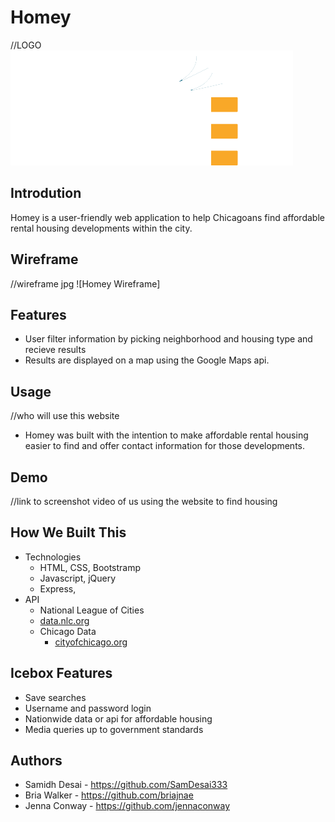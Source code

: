 # Homey
//LOGO
![Homey Logo](/images/homey_logo.png)

## Introdution
Homey is a user-friendly web application to help Chicagoans find affordable rental housing developments within the city. 

## Wireframe
//wireframe jpg
![Homey Wireframe]

## Features
- User filter information by picking neighborhood and housing type and recieve results
- Results are displayed on a map using the Google Maps api.

## Usage
//who will use this website
- Homey was built with the intention to make affordable rental housing easier to find and offer contact information for those developments. 

## Demo
//link to screenshot video of us using the website to find housing

## How We Built This
- Technologies
    - HTML, CSS, Bootstramp
    - Javascript, jQuery
    - Express, 
- API
    - National League of Cities
    - [data.nlc.org](https://data.nlc.org/Housing/Affordable-Rental-Housing-Developments-Chicago-IL-/ctfj-kkpc)
    - Chicago Data 
        - [cityofchicago.org](https://data.cityofchicago.org/)

## Icebox Features
- Save searches
- Username and password login
- Nationwide data or api for affordable housing
- Media queries up to government standards

## Authors
- Samidh Desai - https://github.com/SamDesai333
- Bria Walker - https://github.com/briajnae
- Jenna Conway - https://github.com/jennaconway



